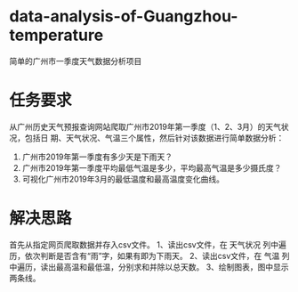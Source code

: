 # data-analysis-of-Guangzhou-temperature
简单的广州市一季度天气数据分析项目

# 任务要求
从广州历史天气预报查询网站爬取广州市2019年第一季度（1、2、3月）的天气状况，包括日 期、天气状况、气温三个属性，然后针对该数据进行简单数据分析：
1. 广州市2019年第一季度有多少天是下雨天？
2. 广州市2019年第一季度平均最低气温是多少，平均最高气温是多少摄氏度？ 
3. 可视化广州市2019年3月的最低温度和最高温度变化曲线。

# 解决思路
首先从指定网页爬取数据并存入csv文件。
1、读出csv文件，在 天气状况 列中遍历，依次判断是否含有“雨”字，如果有即为下雨天。
2、读出csv文件，在 气温 列中遍历，读出最高温和最低温，分别求和并除以总天数。
3、绘制图表，图中显示两条线。
